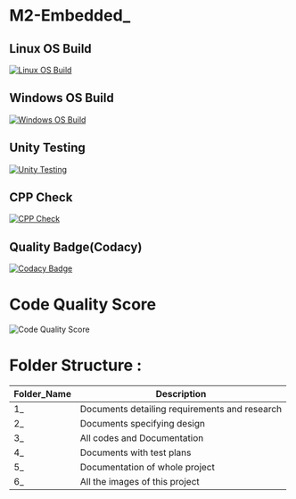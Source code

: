 # M2-Embedded_

## Linux OS Build
[![Linux OS Build](https://github.com/legends07/M1_Application_Digital-Number-System/actions/workflows/linux_c-cpp.yml/badge.svg)](https://github.com/legends07/M1_Application_Digital-Number-System/blob/main/.github/workflows/linux_c-cpp.yml)

## Windows OS Build
[![Windows OS Build](https://github.com/legends07/M1_Application_Digital-Number-System/actions/workflows/Windows_c-cpp.yml/badge.svg)](https://github.com/legends07/M1_Application_Digital-Number-System/blob/main/.github/workflows/Windows_c-cpp.yml)

## Unity Testing
[![Unity Testing](https://github.com/legends07/M1_Application_Digital-Number-System/actions/workflows/Unity_Testing.yml/badge.svg)](https://github.com/legends07/M1_Application_Digital-Number-System/blob/main/.github/workflows/Unity_Testing.yml)

## CPP Check
[![CPP Check](https://github.com/legends07/M1_Application_Digital-Number-System/actions/workflows/c-cpp.yml/badge.svg)](https://github.com/legends07/M1_Application_Digital-Number-System/blob/main/.github/workflows/c-cpp.yml)

## Quality Badge(Codacy)
[![Codacy Badge](https://app.codacy.com/project/badge/Grade/e1205f42607a4dbbb2823dea36bbe860)](https://www.codacy.com/gh/legends07/M1_Application_Digital-Number-System/dashboard?utm_source=github.com&amp;utm_medium=referral&amp;utm_content=legends07/M1_Application_Digital-Number-System&amp;utm_campaign=Badge_Grade)

# Code Quality Score
![Code Quality Score](https://api.codiga.io/project/29897/score/svg)


# Folder Structure :

Folder_Name      |  Description
-----------------|--------------
1_     |  Documents detailing requirements and research
2_         |  Documents specifying design
3_  |  All codes and Documentation
4_     |  Documents with test plans
5_      |  Documentation of whole project
6_      |  All the images of this project
